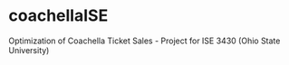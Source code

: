 # coachellaISE
Optimization of Coachella Ticket Sales - Project for ISE 3430 (Ohio State University)
